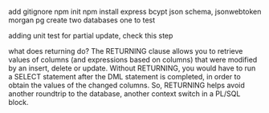 add gitignore
npm init
npm install express bcypt json schema, jsonwebtoken morgan pg
create two databases one to test

adding unit test for partial update, check this step


what does returning do?
The RETURNING clause allows you to retrieve values of columns (and expressions based on columns) that were modified by an insert, delete or update. Without RETURNING, you would have to run a SELECT statement after the DML statement is completed, in order to obtain the values of the changed columns. So, RETURNING helps avoid another roundtrip to the database, another context switch in a PL/SQL block.

